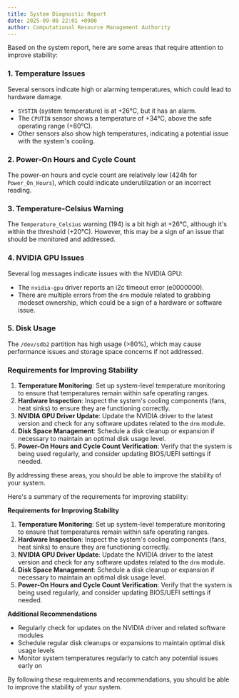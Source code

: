 ```yaml
---
title: System Diagnostic Report
date: 2025-09-08 22:01 +0900
author: Computational Resource Management Authority
---
```

Based on the system report, here are some areas that require attention to improve stability:

### 1. Temperature Issues
Several sensors indicate high or alarming temperatures, which could lead to hardware damage.

* `SYSTIN` (system temperature) is at +26°C, but it has an alarm.
* The `CPUTIN` sensor shows a temperature of +34°C, above the safe operating range (+80°C).
* Other sensors also show high temperatures, indicating a potential issue with the system's cooling.

### 2. Power-On Hours and Cycle Count
The power-on hours and cycle count are relatively low (424h for `Power_On_Hours`), which could indicate underutilization or an incorrect reading.

### 3. Temperature-Celsius Warning
The `Temperature_Celsius` warning (194) is a bit high at +26°C, although it's within the threshold (+20°C). However, this may be a sign of an issue that should be monitored and addressed.

### 4. NVIDIA GPU Issues
Several log messages indicate issues with the NVIDIA GPU:

* The `nvidia-gpu` driver reports an i2c timeout error (e0000000).
* There are multiple errors from the `drm` module related to grabbing modeset ownership, which could be a sign of a hardware or software issue.

### 5. Disk Usage
The `/dev/sdb2` partition has high usage (>80%), which may cause performance issues and storage space concerns if not addressed.

### Requirements for Improving Stability

1. **Temperature Monitoring**: Set up system-level temperature monitoring to ensure that temperatures remain within safe operating ranges.
2. **Hardware Inspection**: Inspect the system's cooling components (fans, heat sinks) to ensure they are functioning correctly.
3. **NVIDIA GPU Driver Update**: Update the NVIDIA driver to the latest version and check for any software updates related to the `drm` module.
4. **Disk Space Management**: Schedule a disk cleanup or expansion if necessary to maintain an optimal disk usage level.
5. **Power-On Hours and Cycle Count Verification**: Verify that the system is being used regularly, and consider updating BIOS/UEFI settings if needed.

By addressing these areas, you should be able to improve the stability of your system.

Here's a summary of the requirements for improving stability:

**Requirements for Improving Stability**

1. **Temperature Monitoring**: Set up system-level temperature monitoring to ensure that temperatures remain within safe operating ranges.
2. **Hardware Inspection**: Inspect the system's cooling components (fans, heat sinks) to ensure they are functioning correctly.
3. **NVIDIA GPU Driver Update**: Update the NVIDIA driver to the latest version and check for any software updates related to the `drm` module.
4. **Disk Space Management**: Schedule a disk cleanup or expansion if necessary to maintain an optimal disk usage level.
5. **Power-On Hours and Cycle Count Verification**: Verify that the system is being used regularly, and consider updating BIOS/UEFI settings if needed.

**Additional Recommendations**

* Regularly check for updates on the NVIDIA driver and related software modules
* Schedule regular disk cleanups or expansions to maintain optimal disk usage levels
* Monitor system temperatures regularly to catch any potential issues early on

By following these requirements and recommendations, you should be able to improve the stability of your system.
